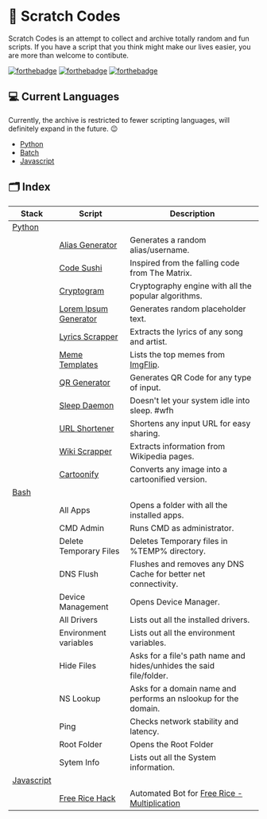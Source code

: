 # 📍 Scratch Codes

Scratch Codes is an attempt to collect and archive totally random and fun scripts. If you have a script that you think might make our lives easier, you are more than welcome to contibute.

[![forthebadge](https://forthebadge.com/images/badges/built-with-love.svg)](https://forthebadge.com)
[![forthebadge](https://forthebadge.com/images/badges/powered-by-coffee.svg)](https://forthebadge.com)
[![forthebadge](https://forthebadge.com/images/badges/makes-people-smile.svg)](https://forthebadge.com)

## 💻 Current Languages
Currently, the archive is restricted to fewer scripting languages, will definitely expand in the future. 😉
* [Python](https://github.com/raj-patra/scratch-codes/tree/master/Python)
* [Batch](https://github.com/raj-patra/scratch-codes/tree/master/Batch_Script)
* [Javascript](https://github.com/raj-patra/scratch-codes/tree/master/Javascript)

## 🗂 Index


| Stack                                                                           | Script                                                                                                       | Description                                                                                  |
|---------------------------------------------------------------------------------|--------------------------------------------------------------------------------------------------------------|----------------------------------------------------------------------------------------------|
| [Python](https://github.com/raj-patra/scratch-codes/tree/master/Python )        |                                                                                                              |                                                                                              |
|                                                                                 | [Alias Generator](https://github.com/raj-patra/scratch-codes/tree/master/Python/Alias_Generator)             | Generates a random alias/username.                                                           |
|                                                                                 | [Code Sushi](https://github.com/raj-patra/scratch-codes/tree/master/Python/Code_Sushi )                      | Inspired from the falling code from The Matrix.                                              |
|                                                                                 | [Cryptogram](https://github.com/raj-patra/scratch-codes/tree/master/Python/Cryptogram)                       | Cryptography engine with all the popular algorithms.                                         |
|                                                                                 | [Lorem Ipsum Generator](https://github.com/raj-patra/scratch-codes/tree/master/Python/Lorem_Ipsum_Generator) | Generates random placeholder text.                                                           |
|                                                                                 | [Lyrics Scrapper](https://github.com/raj-patra/scratch-codes/tree/master/Python/Lyrics_Scrapper)             | Extracts the lyrics of any song and artist.                                                  |
|                                                                                 | [Meme Templates](https://github.com/raj-patra/scratch-codes/tree/master/Python/Meme_Templates)               | Lists the top memes from [ImgFlip](https://imgflip.com/).                                    |
|                                                                                 | [QR Generator](https://github.com/raj-patra/scratch-codes/tree/master/Python/QR_Generator)                   | Generates QR Code for any type of input.                                                     |
|                                                                                 | [Sleep Daemon](https://github.com/raj-patra/scratch-codes/tree/master/Python/Sleep_Daemon)                   | Doesn't let your system idle into sleep. #wfh                                                |
|                                                                                 | [URL Shortener](https://github.com/raj-patra/scratch-codes/tree/master/Python/URL_Shortener)                 | Shortens any input URL for easy sharing.                                                     |
|                                                                                 | [Wiki Scrapper](https://github.com/raj-patra/scratch-codes/tree/master/Python/Wiki_Scrapper)                 | Extracts information from Wikipedia pages.                                                   |
|                                                                                 | [Cartoonify](https://github.com/raj-patra/scratch-codes/tree/master/Python/Cartoonify)                       | Converts any image into a cartoonified version.                                              |
| [Bash](https://github.com/raj-patra/scratch-codes/tree/master/Batch_Script)     |                                                                                                              |                                                                                              |
|                                                                                 | All Apps                                                                                                     | Opens a folder with all the installed apps.                                                  |
|                                                                                 | CMD Admin                                                                                                    | Runs CMD as administrator.                                                                   |
|                                                                                 | Delete Temporary Files                                                                                       | Deletes Temporary files in %TEMP% directory.                                                 |
|                                                                                 | DNS Flush                                                                                                    | Flushes and removes any DNS Cache for better net connectivity.                               |
|                                                                                 | Device Management                                                                                            | Opens Device Manager.                                                                        |
|                                                                                 | All Drivers                                                                                                  | Lists out all the installed drivers.                                                         |
|                                                                                 | Environment variables                                                                                        | Lists out all the environment variables.                                                     |
|                                                                                 | Hide Files                                                                                                   | Asks for a file's path name and hides/unhides the said file/folder.                          |
|                                                                                 | NS Lookup                                                                                                    | Asks for a domain name and performs an nslookup for the domain.                              |
|                                                                                 | Ping                                                                                                         | Checks network stability and latency.                                                        |
|                                                                                 | Root Folder                                                                                                  | Opens the Root Folder                                                                        |
|                                                                                 | Sytem Info                                                                                                   | Lists out all the System information.                                                        |
| [Javascript](https://github.com/raj-patra/scratch-codes/tree/master/Javascript) |                                                                                                              |                                                                                              |
|                                                                                 | [Free Rice Hack](https://github.com/raj-patra/scratch-codes/tree/master/Javascript/Free_Rice_Hack)           | Automated Bot for [Free Rice - Multiplication](freerice.com/categories/multiplication-table) |